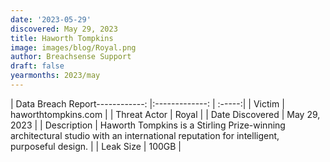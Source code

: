 ```yaml
---
date: '2023-05-29'
discovered: May 29, 2023
title: Haworth Tompkins
image: images/blog/Royal.png
author: Breachsense Support
draft: false
yearmonths: 2023/may
---
```


| Data Breach Report------------:     |:-------------:    | :-----:|
| Victim      | haworthtompkins.com      | 
| Threat Actor      | Royal      | 
| Date Discovered      | May 29, 2023      | 
| Description      | Haworth Tompkins is a Stirling Prize-winning architectural studio with an international reputation for intelligent, purposeful design.      | 
| Leak Size      | 100GB      | 

